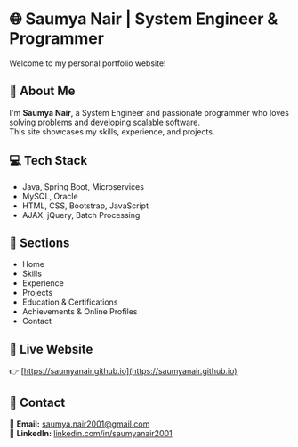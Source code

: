 # 🌐 Saumya Nair | System Engineer & Programmer

Welcome to my personal portfolio website!

## 🚀 About Me
I'm **Saumya Nair**, a System Engineer and passionate programmer who loves solving problems and developing scalable software.  
This site showcases my skills, experience, and projects.

## 💻 Tech Stack
- Java, Spring Boot, Microservices  
- MySQL, Oracle  
- HTML, CSS, Bootstrap, JavaScript  
- AJAX, jQuery, Batch Processing  

## 📂 Sections
- Home
- Skills
- Experience
- Projects
- Education & Certifications
- Achievements & Online Profiles
- Contact

## 🔗 Live Website
👉 [https://saumyanair.github.io](https://saumyanair.github.io)

## 📧 Contact
📩 **Email:** [saumya.nair2001@gmail.com](mailto:saumya.nair2001@gmail.com)  
🔗 **LinkedIn:** [linkedin.com/in/saumyanair2001](https://www.linkedin.com/in/saumyanair2001/)
